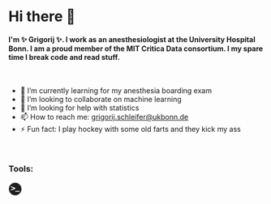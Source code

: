 # Hi there 👋

#### I'm ✨ Grigorij ✨. I work as an anesthesiologist at the University Hospital Bonn. I am a proud member of the MIT Critica Data consortium. I my spare time I break code and read stuff.

<br>

- 🌱 I’m currently learning for my anesthesia boarding exam
- 👯 I’m looking to collaborate on machine learning
- 🤔 I’m looking for help with statistics
- 📫 How to reach me: grigorij.schleifer@ukbonn.de
- ⚡ Fun fact: I play hockey with some old farts and they kick my ass

<br>

### Tools:

<img align="left" alt="Terminal" width="26px" src="https://raw.githubusercontent.com/github/explore/80688e429a7d4ef2fca1e82350fe8e3517d3494d/topics/terminal/terminal.png" />
